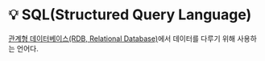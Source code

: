 # 💡 SQL(Structured Query Language)

[관계형 데이터베이스(RDB, Relational Database)](관계형%20데이터베이스(RDB,%20Relational%20Database).md)에서 데이터를 다루기 위해 사용하는 언어다.
